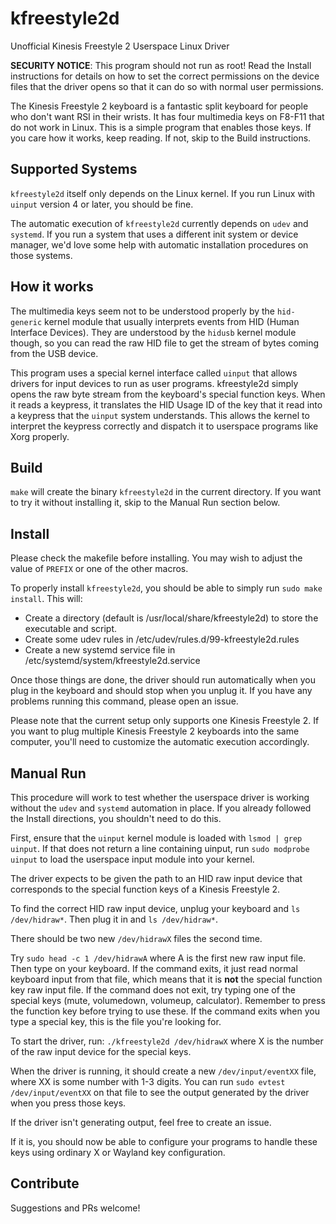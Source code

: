 # kfreestyle2d
Unofficial Kinesis Freestyle 2 Userspace Linux Driver

**SECURITY NOTICE**: This program should not run as root! Read the Install instructions for details on how to set the correct permissions on the device files that the driver opens so that it can do so with normal user permissions.

The Kinesis Freestyle 2 keyboard is a fantastic split keyboard for people
who don't want RSI in their wrists. It has four multimedia keys on
F8-F11 that do not work in Linux. This is a simple program that enables
those keys. If you care how it works, keep reading. If not, skip to the
Build instructions.

## Supported Systems

`kfreestyle2d` itself only depends on the Linux kernel. If you run Linux with
`uinput` version 4 or later, you should be fine.

The automatic execution of `kfreestyle2d` currently depends on `udev` and `systemd`.
If you run a system that uses a different init system or device manager, we'd love
some help with automatic installation procedures on those systems.

## How it works

The multimedia keys seem not to be understood properly by the `hid-generic`
kernel module that usually interprets events from HID (Human Interface Devices).
They are understood by the `hidusb` kernel module though, so you can read the
raw HID file to get the stream of bytes coming from the USB device.

This program uses a special kernel interface called `uinput` that allows drivers
for input devices to run as user programs. kfreestyle2d simply opens the raw byte
stream from the keyboard's special function keys. When it reads a keypress, it
translates the HID Usage ID of the key that it read into a keypress that the
`uinput` system understands. This allows the kernel to interpret the keypress
correctly and dispatch it to userspace programs like Xorg properly.

## Build

`make` will create the binary `kfreestyle2d` in the current directory. If you want to try
it without installing it, skip to the Manual Run section below.

## Install

Please check the makefile before installing. You may wish to adjust the value of `PREFIX` or
one of the other macros.

To properly install `kfreestyle2d`, you should be able to simply run `sudo make install`.
This will:

- Create a directory (default is /usr/local/share/kfreestyle2d) to store the executable and script.
- Create some udev rules in /etc/udev/rules.d/99-kfreestyle2d.rules
- Create a new systemd service file in /etc/systemd/system/kfreestyle2d.service

Once those things are done, the driver should run automatically when you plug in the keyboard
and should stop when you unplug it. If you have any problems running this command, please open an
issue.

Please note that the current setup only supports one Kinesis Freestyle 2. If you want to
plug multiple Kinesis Freestyle 2 keyboards into the same computer, you'll need to 
customize the automatic execution accordingly.

## Manual Run

This procedure will work to test whether the userspace driver is working without
the `udev` and `systemd` automation in place. If you already followed the Install
directions, you shouldn't need to do this.

First, ensure that the `uinput` kernel module is loaded with `lsmod | grep uinput`. If
that does not return a line containing uinput, run `sudo modprobe uinput` to load
the userspace input module into your kernel.

The driver expects to be given the path to an HID raw input device
that corresponds to the special function keys of a Kinesis Freestyle 2.

To find the correct HID raw input device, unplug your keyboard and
`ls /dev/hidraw*`. Then plug it in and `ls /dev/hidraw*`.

There should be two new `/dev/hidrawX` files the second time.

Try `sudo head -c 1 /dev/hidrawA` where A is the first new raw input file.
Then type on your keyboard. If the command exits, it just read normal keyboard
input from that file, which means that it is **not** the special function key
raw input file. If the command does not exit, try typing one of the special
keys (mute, volumedown, volumeup, calculator). Remember to press the function
key before trying to use these. If the command exits when you type a special
key, this is the file you're looking for.

To start the driver, run:
`./kfreestyle2d /dev/hidrawX` where X is the number of the raw input device
for the special keys.

When the driver is running, it should create a new `/dev/input/eventXX` file,
where XX is some number with 1-3 digits. You can run `sudo evtest /dev/input/eventXX`
on that file to see the output generated by the driver when you press those keys.

If the driver isn't generating output, feel free to create an issue.

If it is, you should now be able to configure your programs to handle these
keys using ordinary X or Wayland key configuration.

## Contribute

Suggestions and PRs welcome!
